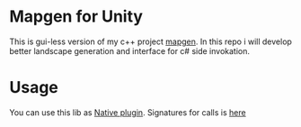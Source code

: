 # Mapgen for Unity

This is gui-less version of my c++ project [mapgen](https://github.com/averrin/mapgen). In this repo i will develop better landscape generation and interface for c# side invokation.

# Usage

You can use this lib as [Native plugin](https://docs.unity3d.com/Manual/NativePlugins.html). Signatures for calls is [here](https://github.com/averrin/mapgen-unity/blob/master/src/GeneratorFacade.h) 
